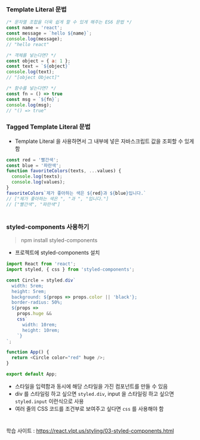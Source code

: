 ### Template Literal 문법
```javascript
/* 문자열 조합을 더욱 쉽게 할 수 있게 해주는 ES6 문법 */
const name = 'react';
const message = `hello ${name}`;
console.log(message);
// "hello react"

/* 객체를 넣는다면? */
const object = { a: 1 };
const text = `${object}`
console.log(text);
// "[object Object]"

/* 함수를 넣는다면? */
const fn = () => true
const msg = `${fn}`;
console.log(msg);
// "() => true"
```
### Tagged Template Literal 문법
- Template Literal 을 사용하면서 그 내부에 넣은 자바스크립트 값을 조회할 수 있게 함
```javascript
const red = '빨간색';
const blue = '파란색';
function favoriteColors(texts, ...values) {
  console.log(texts);
  console.log(values);
}
favoriteColors`제가 좋아하는 색은 ${red}과 ${blue}입니다.`
// ["제가 좋아하는 색은 ", "과 ", "입니다."]
// ["빨간색", "파란색"]
```
#
### styled-components 사용하기
> npm install styled-components
- 프로젝트에 styled-components 설치
```javascript
import React from 'react';
import styled, { css } from 'styled-components';

const Circle = styled.div`
  width: 5rem;
  height: 5rem;
  background: ${props => props.color || 'black'};
  border-radius: 50%;
  ${props =>
    props.huge &&
    css`
      width: 10rem;
      height: 10rem;
    `}
`;

function App() {
  return <Circle color="red" huge />;
}

export default App;
```
- 스타일을 입력함과 동시에 해당 스타일을 가진 컴포넌트를 만들 수 있음
- div 를 스타일링 하고 싶으면 `styled.div`, input 을 스타일링 하고 싶으면 `styled.input` 이런식으로 사용
- 여러 줄의 CSS 코드를 조건부로 보여주고 싶다면 `css` 를 사용해야 함
#
학습 사이트 : https://react.vlpt.us/styling/03-styled-components.html
